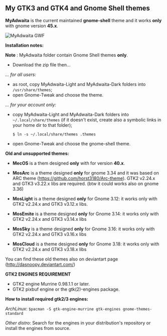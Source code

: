 ## My GTK3 and GTK4 and Gnome Shell themes 

**MyAdwaita** is the current maintained **gnome-shell** theme and it works **only** with gnome version **45.x**.

![MyAdwaita GWF](https://raw.github.com/dasnoopy/moslight-themes/master/Screenshots/MyAdwaita.png)

**Installation notes:**

**Note** : MyAdwaita folder contain Gnome Shell themes **only**. 

- Download the zip file then...

*... for all users:*

- as root, copy MyAdwaita-Light and MyAdwaita-Dark folders into `/usr/share/themes`;
- open Gnome-Tweak and choose the theme.

*... for your account only:*

- copy MyAdwaita-Light and MyAdwaita-Dark folders into `~/.local/share/themes` (if it doesn't exist, create also a symbolic links in your home dir to that folder);

    `$ ln -s ~/.local/share/themes .themes`

- open Gnome-Tweak and choose the gnome-shell theme.

**Old and unsupported themes:**

* **MecOS** is a them designed **only** with for version **40.x**.

* **MosArc** is a theme designed **only** for gnome 3.34 and it was based on ARC theme (https://github.com/horst3180/Arc-theme). 
	GTK2 v2.24.x and GTK3 v3.22.x libs are required. (btw it could works also on gnome 3.36)

* **MosLight** is a theme designed  **only** for Gnome 3.12: it works only with GTK2 v2.24.x and
  GTK3 v3.12.x libs.

* **MosEmite** is a theme designed **only** for Gnome 3.14: it works only with GTK2 v2.24.x and
  GTK3 v3.14.x libs

* **MosSky** is a theme designed **only** for Gnome 3.16: it works only with GTK2 v2.24.x 
  and GTK3 v3.16.x libs

* **MosCloud** is a theme designed **only** for Gnome 3.18: it works only with GTK2 v2.24.x 
  and GTK3 v3.18.x libs

You can find these old themes also on deviantart page (http://dasnoopy.deviantart.com/)


**GTK2 ENGINES REQUIREMENT**

* GTK2 engine Murrine 0.98.1.1 or later.
* GTK2 pixbuf engine or the gtk(2)-engines package.


**How to install required gtk2/3 engines:**

*ArchLinux*:  `$pacman -S gtk-engine-murrine gtk-engines gnome-themes-standard`

*Other distro*: Search for the engines in your distribution's repository or install the engines from source.
